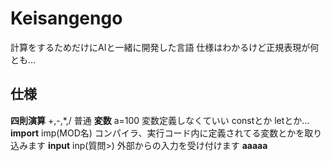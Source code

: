 # Keisangengo
計算をするためだけにAIと一緒に開発した言語
仕様はわかるけど正規表現が何とも...
## 仕様
**四則演算**
+,-,*,/
普通
**変数**
a=100
変数定義しなくていい constとか letとか...
**import**
imp(MOD名)
コンパイラ、実行コード内に定義されてる変数とかを取り込みます
**input**
inp(質問>)
外部からの入力を受け付けます
**aaaaa**
